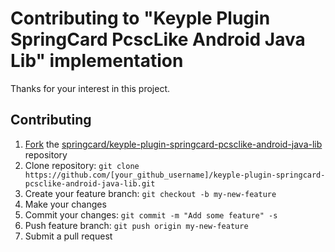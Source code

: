 # Contributing to "Keyple Plugin SpringCard PcscLike Android Java Lib" implementation

Thanks for your interest in this project.

## Contributing

1. [Fork](https://help.github.com/articles/fork-a-repo) the [springcard/keyple-plugin-springcard-pcsclike-android-java-lib](https://github.com/springcard/keyple-plugin-springcard-pcsclike-android-java-lib) repository
2. Clone repository: `git clone https://github.com/[your_github_username]/keyple-plugin-springcard-pcsclike-android-java-lib.git`
3. Create your feature branch: `git checkout -b my-new-feature`
4. Make your changes
5. Commit your changes: `git commit -m "Add some feature" -s`
6. Push feature branch: `git push origin my-new-feature`
7. Submit a pull request
